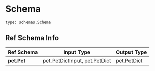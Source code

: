 # Schema
```
type: schemas.Schema
```

## Ref Schema Info
Ref Schema | Input Type | Output Type
---------- | ---------- | -----------
[**pet.Pet**](../../../../components/schema/pet.md) | [pet.PetDictInput](../../../../components/schema/pet.md#petdictinput), [pet.PetDict](../../../../components/schema/pet.md#petdict) | [pet.PetDict](../../../../components/schema/pet.md#petdict)
